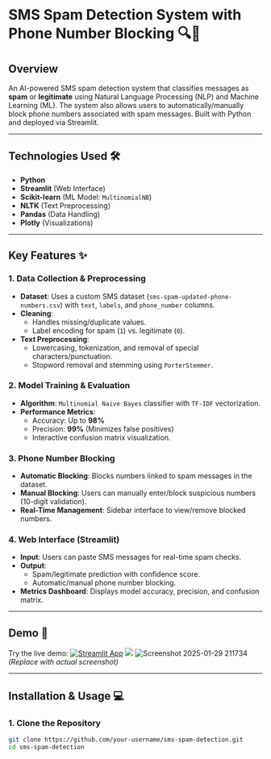 # SMS Spam Detection System with Phone Number Blocking 🔍📱

## Overview
An AI-powered SMS spam detection system that classifies messages as **spam** or **legitimate** using Natural Language Processing (NLP) and Machine Learning (ML). The system also allows users to automatically/manually block phone numbers associated with spam messages. Built with Python and deployed via Streamlit.

---

## Technologies Used 🛠️
- **Python**
- **Streamlit** (Web Interface)
- **Scikit-learn** (ML Model: `MultinomialNB`)
- **NLTK** (Text Preprocessing)
- **Pandas** (Data Handling)
- **Plotly** (Visualizations)

---

## Key Features ✨

### 1. Data Collection & Preprocessing
- **Dataset**: Uses a custom SMS dataset (`sms-spam-updated-phone-numbers.csv`) with `text`, `labels`, and `phone_number` columns.
- **Cleaning**:
  - Handles missing/duplicate values.
  - Label encoding for spam (`1`) vs. legitimate (`0`).
- **Text Preprocessing**:
  - Lowercasing, tokenization, and removal of special characters/punctuation.
  - Stopword removal and stemming using `PorterStemmer`.

### 2. Model Training & Evaluation
- **Algorithm**: `Multinomial Naive Bayes` classifier with `TF-IDF` vectorization.
- **Performance Metrics**:
  - Accuracy: Up to **98%**
  - Precision: **99%** (Minimizes false positives)
  - Interactive confusion matrix visualization.

### 3. Phone Number Blocking
- **Automatic Blocking**: Blocks numbers linked to spam messages in the dataset.
- **Manual Blocking**: Users can manually enter/block suspicious numbers (10-digit validation).
- **Real-Time Management**: Sidebar interface to view/remove blocked numbers.

### 4. Web Interface (Streamlit)
- **Input**: Users can paste SMS messages for real-time spam checks.
- **Output**: 
  - Spam/legitimate prediction with confidence score.
  - Automatic/manual phone number blocking.
- **Metrics Dashboard**: Displays model accuracy, precision, and confusion matrix.

---

## Demo 🚀
Try the live demo: [![Streamlit App](https://static.streamlit.io/badges/streamlit_badge_black_white.svg)](https://sms-spam-detection-system-tsotl4zm79sxaz7xxvrtks.streamlit.app/#analyze-message)
![](https://via.placeholder.com/600x400?text=Screenshot+of+Streamlit+Interface) ![Screenshot 2025-01-29 211734](https://github.com/user-attachments/assets/d2d3623e-0efc-4ad3-ba87-5af7cf46a900)
*(Replace with actual screenshot)*

---

## Installation & Usage 💻

### 1. Clone the Repository
```bash
git clone https://github.com/your-username/sms-spam-detection.git
cd sms-spam-detection
